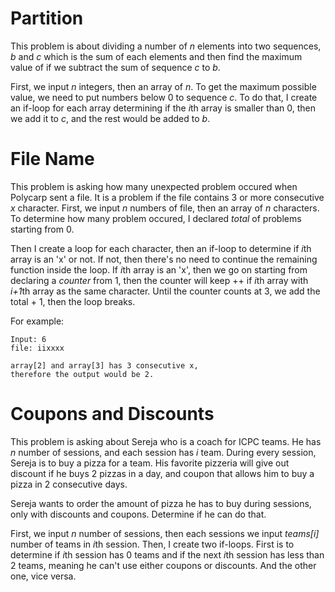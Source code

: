 # Partition
This problem is about dividing a number of *n* elements into two sequences, *b* and *c* which is the sum of 
each elements and then find the maximum value of if we subtract the sum of sequence *c* to *b*.

First, we input *n* integers, then an array of *n*. To get the maximum possible value, we need to put 
numbers below 0 to sequence *c*. To do that, I create an if-loop for each array determining if the *i*th array 
is smaller than 0, then we add it to *c*, and the rest would be added to *b*.

# File Name
This problem is asking how many unexpected problem occured when Polycarp sent a file. It is a problem if the 
file contains 3 or more consecutive *x* character. First, we input *n* numbers of file, then an array of *n* 
characters. To determine how many problem occured, I declared *total* of problems starting from 0.

Then I create a loop for each character, then an if-loop to determine if *i*th array is an 'x' or not. If not, 
then there's no need to continue the remaining function inside the loop. If *i*th array is an 'x', then we go 
on starting from declaring a *counter* from 1, then the counter will keep ++ if *i*th array with *i+1*th array 
as the same character. Until the counter counts at 3, we add the total + 1, then the loop breaks.

For example:
```
Input: 6
file: iixxxx

array[2] and array[3] has 3 consecutive x,
therefore the output would be 2.
```

# Coupons and Discounts
This problem is asking about Sereja who is a coach for ICPC teams. He has *n* number of sessions, and each session 
has *i* team. During every session, Sereja is to buy a pizza for a team. His favorite pizzeria will give out 
discount if he buys 2 pizzas in a day, and coupon that allows him to buy a pizza in 2 consecutive days.

Sereja wants to order the amount of pizza he has to buy during sessions, only with discounts and coupons. 
Determine if he can do that.

First, we input *n* number of sessions, then each sessions we input *teams[i]* number of teams in *i*th session.
Then, I create two if-loops. First is to determine if *i*th session has 0 teams and if the next *i*th session 
has less than 2 teams, meaning he can't use either coupons or discounts. And the other one, vice versa.
